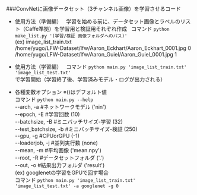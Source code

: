 
###ConvNetに画像データセット（3チャンネル画像）を学習させるコード

* 使用方法（準備編）  
学習を始める前に、データセット画像とラベルのリスト（Caffe準拠）を学習用と検証用それぞれ作成  
コマンド `python make_list.py '(学習/検証 画像フォルダへのパス)'`  
(ex) image_list_train.txt  
/home/yugo/LFW-Dataset/lfw/Aaron_Eckhart/Aaron_Eckhart_0001.jpg 0  
/home/yugo/LFW-Dataset/lfw/Aaron_Guiel/Aaron_Guiel_0001.jpg 1

* 使用方法（学習編）  
コマンド `python main.py 'image_list_train.txt' 'image_list_test.txt'`  
で学習開始（学習終了後、学習済みモデル・ログが出力される）
* 各種変数オプション ※()はデフォルト値  
コマンド `python main.py --help`  
--arch, -a           #ネットワークモデル ('nin')  
--epoch, -E          #学習回数 (10)  
--batchsize, -B      #ミニバッチサイズ-学習 (32)  
--test_batchsize, -b #ミニバッチサイズ-検証 (250)  
--gpu, -g            #CPUorGPU (-1)  
--loaderjob, -j      #並列実行数 (none)  
--mean, -m           #平均画像 ('mean.npy')  
--root, -R           #データセットフォルダ ('.')  
--out, -o            #結果出力フォルダ ('result')  
(ex) googlenetの学習をGPUで回す場合  
コマンド `python main.py 'image_list_train.txt' 'image_list_test.txt' -a googlenet -g 0`
